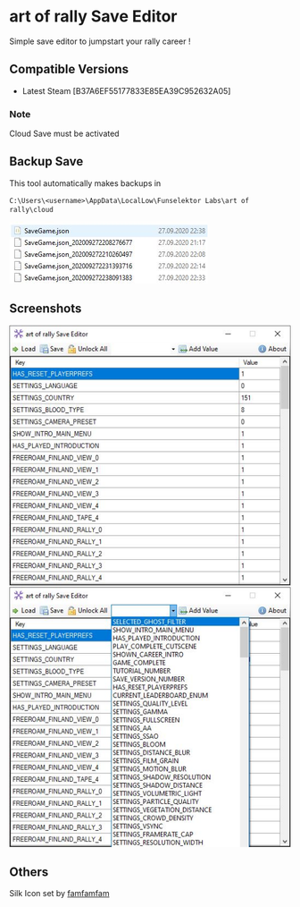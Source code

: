 ﻿# art of rally Save Editor
Simple save editor to jumpstart your rally career !
## Compatible Versions
- Latest Steam [B37A6EF55177833E85EA39C952632A05]
### Note
Cloud Save must be activated
## Backup Save
This tool automatically makes backups in
```
C:\Users\<username>\AppData\LocalLow\Funselektor Labs\art of rally\cloud
```
![ScreenShot1](Screenshots/Backups.JPG)
## Screenshots
![ScreenShot1](Screenshots/Main.JPG)
![ScreenShot2](Screenshots/List.JPG)
## Others
Silk Icon set by [famfamfam](http://www.famfamfam.com/)